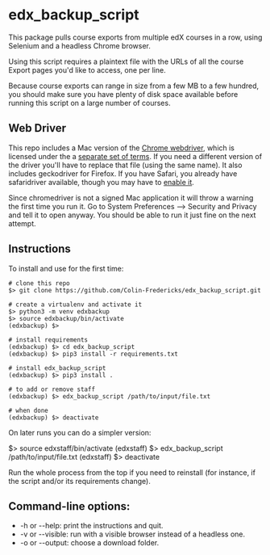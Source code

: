 # edx_backup_script

This package pulls course exports from multiple edX courses in a row, using Selenium and a headless Chrome browser.

Using this script requires a plaintext file with the URLs of all the course Export pages you'd like to access, one per line.

Because course exports can range in size from a few MB to a few hundred, you should make sure you have plenty of disk space available before running this script on a large number of courses.

## Web Driver

This repo includes a Mac version of the [Chrome webdriver](https://chromedriver.chromium.org/), which is licensed under the a [separate set of terms](https://chromium.googlesource.com/chromium/src/+/HEAD/LICENSE). If you need a different version of the driver you'll have to replace that file (using the same name). It also includes geckodriver for Firefox. If you have Safari, you already have safaridriver available, though you may have to [enable it](https://developer.apple.com/documentation/webkit/testing_with_webdriver_in_safari).

Since chromedriver is not a signed Mac application it will throw a warning the first time you run it. Go to System Preferences --> Security and Privacy and tell it to open anyway. You should be able to run it just fine on the next attempt.

## Instructions

To install and use for the first time:

    # clone this repo
    $> git clone https://github.com/Colin-Fredericks/edx_backup_script.git

    # create a virtualenv and activate it
    $> python3 -m venv edxbackup
    $> source edxbackup/bin/activate
    (edxbackup) $>

    # install requirements
    (edxbackup) $> cd edx_backup_script
    (edxbackup) $> pip3 install -r requirements.txt

    # install edx_backup_script
    (edxbackup) $> pip3 install .

    # to add or remove staff
    (edxbackup) $> edx_backup_script /path/to/input/file.txt

    # when done
    (edxbackup) $> deactivate

On later runs you can do a simpler version:

  $> source edxstaff/bin/activate
  (edxstaff) $> edx_backup_script /path/to/input/file.txt
  (edxstaff) $> deactivate

Run the whole process from the top if you need to reinstall (for instance, if the script and/or its requirements change).

## Command-line options:

* -h or --help: print the instructions and quit.
* -v or --visible: run with a visible browser instead of a headless one.
* -o or --output: choose a download folder.
